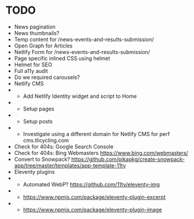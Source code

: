 # TODO
* News pagination
* News thumbnails?
* Temp content for /news-events-and-results-submission/
* Open Graph for Articles
* Netlify Form for /news-events-and-results-submission/
* Page specific inlined CSS using helmet
* Helmet for SEO
* Full a11y audit
* Do we required carousels?
* Netlify CMS
* * Add Netlify Identity widget and script to Home
* * Setup pages
* * Setup posts
* * Investigate using a different domain for Netlify CMS for perf cms.tlicycling.com
* Check for 404s: Google Search Console
* Check for 404s: Bing Webmasters https://www.bing.com/webmasters/
* Convert to Snowpack? https://github.com/pikapkg/create-snowpack-app/tree/master/templates/app-template-11ty
* Eleventy plugins
* * Automated WebP? https://github.com/11ty/eleventy-img
* * https://www.npmjs.com/package/eleventy-plugin-excerpt
* * https://www.npmjs.com/package/eleventy-plugin-image